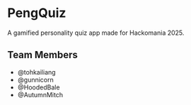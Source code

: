 # PengQuiz

A gamified personality quiz app made for Hackomania 2025.

## Team Members

- @tohkailiang
- @gunnicorn
- @HoodedBale
- @AutumnMitch